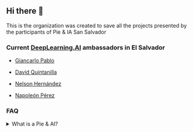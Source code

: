 ## Hi there 👋

This is the organization was created to save all the projects presented by the participants of Pie & IA San Salvador

### Current [DeepLearning.AI](https://www.deeplearning.ai/) ambassadors in El Salvador
- [Giancarlo Pablo](https://github.com/gpablo6)

- [David Quintanilla](https://github.com/davequinta)

- [Nelson Hernández](https://github.com/nelsoncode019)
- [Napoleón Pérez](https://github.com/napo178)

### FAQ

<details>
<summary>What is a Pie & AI?</summary>

Pie & AI is a series from DeepLearning. AI meetings hosted independently by the global AI community. Events typically include conversations with world leaders, thought-provoking discussions, networking opportunities with your fellow learners, hands-on project practice, and cakes (or other desserts of your choice).
</details>
